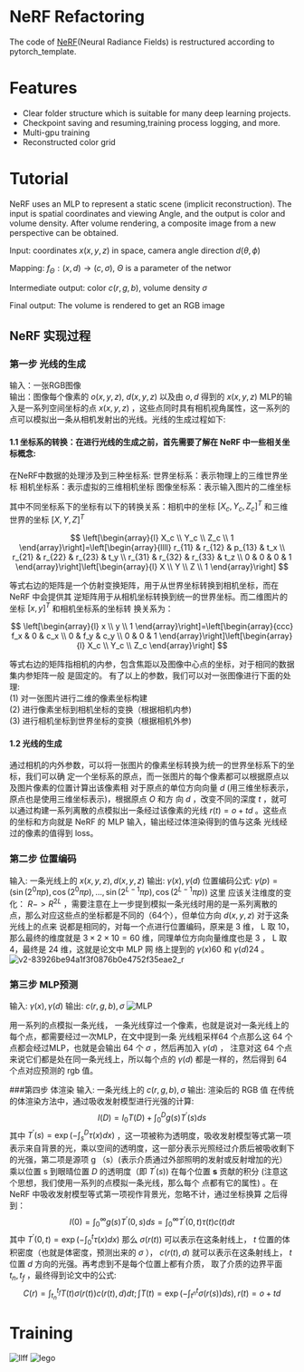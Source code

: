NeRF Refactoring
=====
The code of [NeRF](https://arxiv.org/pdf/2003.08934.pdf)(Neural Radiance Fields) is restructured according to pytorch_template.

# Features
* Clear folder structure which is suitable for many deep learning projects.
* Checkpoint saving and resuming,training process logging, and more.
* Multi-gpu training
* Reconstructed color grid

# Tutorial
NeRF uses an MLP to represent a static scene (implicit reconstruction). The input is spatial coordinates and viewing Angle, and the output is color and volume density. After volume rendering, a composite image from a new perspective can be obtained.  

Input: coordinates $x(x,y,z)$ in space, camera angle direction $d(\theta,\phi )$  

Mapping: $f_{\Theta }:(x,d) \to (c,\sigma )$, $\Theta$ is a parameter of the networ  

Intermediate output: color $c(r,g,b)$, volume density $\sigma$  

Final output: The volume is rendered to get an RGB image

## NeRF 实现过程
### 第一步 光线的生成
输入：一张RGB图像  
输出：图像每个像素的 $o(x, y, z)$, $d(x, y, z)$ 以及由 $o, d$ 得到的 $x(x, y, z)$
MLP的输入是一系列空间坐标的点 $x(x, y, z)$ ，这些点同时具有相机视角属性，这一系列的点可以模拟出一条从相机发射出的光线。光线的生成过程如下:
#### 1.1 坐标系的转换：在进行光线的生成之前，首先需要了解在 NeRF 中一些相关坐标概念:
在NeRF中数据的处理涉及到三种坐标系:
世界坐标系：表示物理上的三维世界坐标
相机坐标系：表示虚拟的三维相机坐标
图像坐标系：表示输入图片的二维坐标

其中不同坐标系下的坐标有以下的转换关系：相机中的坐标 $\left[X_c, Y_c, Z_c\right]^T$ 和三维世界的坐标 $[X, Y, Z]^T$  

$$
\left[\begin{array}{l}
X_c \\
Y_c \\
Z_c \\
1
\end{array}\right]=\left[\begin{array}{llll}
r_{11} & r_{12} & p_{13} & t_x \\
r_{21} & r_{22} & r_{23} & t_y \\
r_{31} & r_{32} & r_{33} & t_z \\
0 & 0 & 0 & 1
\end{array}\right]\left[\begin{array}{l}
X \\
Y \\
Z \\
1
\end{array}\right]
$$

等式右边的矩阵是一个仿射变换矩阵，用于从世界坐标转换到相机坐标，而在 NeRF 中会提供其 逆矩阵用于从相机坐标转换到统一的世界坐标。而二维图片的坐标 $[x, y]^T$ 和相机坐标系的坐标转 换关系为：

$$
\left[\begin{array}{l}
x \\
y \\
1
\end{array}\right]=\left[\begin{array}{ccc}
f_x & 0 & c_x \\
0 & f_y & c_y \\
0 & 0 & 1
\end{array}\right]\left[\begin{array}{l}
X_c \\
Y_c \\
Z_c
\end{array}\right]
$$

等式右边的矩阵指相机的内参，包含焦距以及图像中心点的坐标，对于相同的数据集内参矩阵一般 是固定的。
有了以上的参数，我们可以对一张图像进行下面的处理:  
(1) 对一张图片进行二维的像素坐标构建  
(2) 进行像素坐标到相机坐标的变换（根据相机内参)  
(3) 进行相机坐标到世界坐标的变换（根据相机外参)
#### 1.2 光线的生成
通过相机的内外参数，可以将一张图片的像素坐标转换为统一的世界坐标系下的坐标，我们可以确 定一个坐标系的原点，而一张图片的每个像素都可以根据原点以及图片像素的位置计算出该像素相 对于原点的单位方向向量 $d$ (用三维坐标表示，原点也是使用三维坐标表示)，根据原点 $O$ 和方 向 $d$ ，改变不同的深度 $t$ ，就可以通过构建一系列离散的点模拟出一条经过该像素的光线 $r(t)=o+t d$ 。这些点的坐标和方向就是 NeRF 的 MLP 输入，输出经过体渲染得到的值与这条 光线经过的像素的值得到 loss。

### 第二步 位置编码
输入: 一条光线上的 $x(x, y, z), d(x, y, z)$ 输出: $\gamma(x), \gamma(d)$
位置编码公式: $\gamma(p)=\left(\sin \left(2^0 \pi p\right), \cos \left(2^0 \pi p\right), \ldots, \sin \left(2^{L-1} \pi p\right), \cos \left(2^{L-1} \pi p\right)\right)$ 这里 应该关注维度的变化： $R->R^{2 L}$ ，需要注意在上一步提到模拟一条光线时用的是一系列离散的 点，那么对应这些点的坐标都是不同的（64个），但单位方向 $d(x, y, z)$ 对于这条光线上的点来 说都是相同的，对每一个点进行位置编码，原来是 3 维， L 取 10，那么最终的维度就是 $3 \times 2 \times 10=60$ 维，同理单位方向向量维度也是 3 ， L 取 4，最终是 24 维，这就是论文中 MLP 网 络上提到的 $\gamma(x) 60$ 和 $\gamma(d) 24$ 。
![v2-83926be94a1f3f0876b0e4752f35eae2_r](https://user-images.githubusercontent.com/61340340/237008128-7e28dab6-1f60-419a-b8a3-f141fc498ca2.jpg)


### 第三步 MLP预测
输入: $\gamma(x), \gamma(d)$ 输出: $c(r, g, b), \sigma$
![MLP](https://user-images.githubusercontent.com/61340340/237011945-ce4f502a-55f6-45e0-ade3-ac74dea45240.PNG)

用一系列的点模拟一条光线， 一条光线穿过一个像素，也就是说对一条光线上的每个点，都需要经过一次MLP，在文中提到一条 光线粗采样64 个点那么这 64 个点都会经过MLP，也就是会输出 64 个 $\sigma$ ，然后再加入 $\gamma(d)$ ， 注意对这 64 个点来说它们都是处在同一条光线上，所以每个点的 $\gamma(d)$ 都是一样的，然后得到 64 个点对应预测的 rgb 值。

###第四步 体渲染
输入: 一条光线上的 $c(r, g, b), \sigma$ 输出: 渲染后的 RGB 值
在传统的体渲染方法中，通过吸收发射模型进行光强的计算:
$$
I(D)=I_0 T(D)+\int_0^D g(s) T^{\prime}(s) ds
$$
其中 $T^{\prime}(s)=\exp \left(-\int_s^D \tau(x) d x\right)$ ，这一项被称为透明度，吸收发射模型等式第一项表示来自背景的光，乘以空间的透明度，这一部分表示光照经过介质后被吸收剩下的光强，第二项是源项 $\mathrm{g}$ （s）(表示介质通过外部照明的发射或反射增加的光）乘以位置 $\mathrm{s}$ 到眼晴位置 $D$ 的透明度（即 $\left.T^{\prime}(s)\right)$ 在每个位置 $\mathbf{s}$ 贡献的积分 (注意这个思想，我们使用一系列的点模拟一条光线，那么每个 点都有它的属性) 。在 NeRF 中吸收发射模型等式第一项视作背景光，忽略不计，通过坐标换算 之后得到：
$$
I(0)=\int_0^{\infty} g(s) T^{\prime}(0, s) d s=\int_0^{\infty} T^{\prime}(0, t) \tau(t) c(t) d t
$$
其中 $T^{\prime}(0, t)=\exp \left(-\int_0^t \tau(x) d x\right)$
那么 $\sigma(r(t))$ 可以表示在这条射线上， $t$ 位置的体积密度（也就是体密度，预测出来的 $\sigma$ ）， $c(r(t), d)$ 就可以表示在这条射线上， $t$ 位置 $d$ 方向的光强。再考虑到不是每个位置上都有介质， 取了介质的边界平面 $t_n, t_f$ ，最终得到论文中的公式:
$$
C(r)=\int_{t_n}^{t_f} T(t) \sigma(r(t)) c(r(t), d) d t ; \int T(t)=\exp \left(-\int_{t^n}^t \sigma(r(s)) d s\right), r(t)=o+t d
$$



# Training

 

![llff](https://github.com/PatrioticDedicated/Result/blob/main/gif/llff.gif)
![lego](https://user-images.githubusercontent.com/61340340/236772533-a7d382ab-2155-47f1-8c57-87efa8949ec2.gif)
